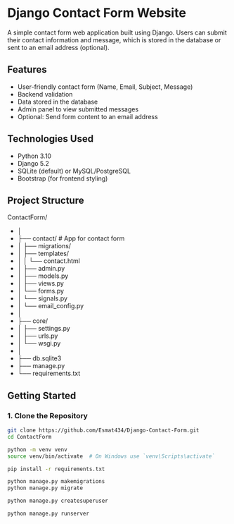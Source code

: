 # Django Contact Form Website

A simple contact form web application built using Django. Users can submit their contact information and message, which is stored in the database or sent to an email address (optional).

## Features

- User-friendly contact form (Name, Email, Subject, Message)
- Backend validation
- Data stored in the database
- Admin panel to view submitted messages
- Optional: Send form content to an email address

## Technologies Used

- Python 3.10
- Django 5.2
- SQLite (default) or MySQL/PostgreSQL
- Bootstrap (for frontend styling)

## Project Structure
ContactForm/
- │
- ├── contact/             # App for contact form
- │   ├── migrations/
- │   ├── templates/
- │   │   └── contact.html
- │   ├── admin.py
- │   ├── models.py
- │   ├── views.py
- │   └── forms.py
- │   └── signals.py
- │   └── email_config.py
- │
- ├── core/
- │   ├── settings.py
- │   ├── urls.py
- │   └── wsgi.py
- │
- ├── db.sqlite3
- ├── manage.py
- └── requirements.txt


## Getting Started

### 1. Clone the Repository

```bash
git clone https://github.com/Esmat434/Django-Contact-Form.git
cd ContactForm

python -m venv venv
source venv/bin/activate  # On Windows use `venv\Scripts\activate`

pip install -r requirements.txt

python manage.py makemigrations
python manage.py migrate

python manage.py createsuperuser

python manage.py runserver
